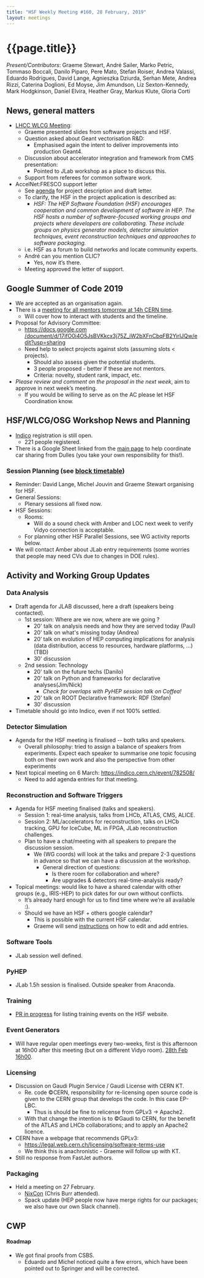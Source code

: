 ```yaml
---
title: "HSF Weekly Meeting #160, 28 February, 2019"
layout: meetings
---
```


# {{page.title}}

_Present/Contributors_: Graeme Stewart, André Sailer, Marko Petric, Tommaso
Boccali, Danilo Piparo, Pere Mato, Stefan Roiser, Andrea Valassi, Eduardo
Rodrigues, David Lange, Agnieszka Dziurda, Serhan Mete, Andrea Rizzi, Caterina
Doglioni, Ed Moyse, Jim Amundson, Liz Sexton-Kennedy, Mark Hodgkinson, Daniel
Elvira, Heather Gray, Markus Klute, Gloria Corti

## News, general matters

- [<span class="underline">LHCC WLCG Meeting</span>](https://indico.cern.ch/event/754731/):
  - Graeme presented slides from software projects and HSF.
  - Question asked about Geant vectorisation R&D:
    - Emphasised again the intent to deliver improvements into production
      Geant4.
  - Discussion about accelerator integration and framework from CMS
    presentation:
    - Pointed to JLab workshop as a place to discuss this.
  - Support from referees for common software work.
- AccelNet:FRESCO support letter
  - See
    [<span class="underline">agenda</span>](https://indico.cern.ch/event/785568/)
    for project description and draft letter.
  - To clarify, the HSF in the project application is described as:
    - _HSF: The HEP Software Foundation (HSF) encourages cooperation and common
      development of software in HEP. The HSF hosts a number of software-focused
      working groups and projects where developers are collaborating. These
      include groups on physics generator models, detector simulation
      techniques, event reconstruction techniques and approaches to software
      packaging._
  - i.e. HSF as a forum to build networks and locate community experts.
  - André can you mention CLIC?
    - Yes, now it’s there.
  - Meeting approved the letter of support.

## Google Summer of Code 2019

- We are accepted as an organisation again.
- There is a
  [<span class="underline">meeting for all mentors tomorrow at 14h CERN time</span>](https://indico.cern.ch/event/802397/).
  - Will cover how to interact with students and the timeline.
- Proposal for Advisory Committee:
  - [<span class="underline">https://docs.google.com /document/d/17ifO0i4O5JsBVKkcx3j75Z_iW2bXFnCbqFB2YirlJQw/edit?usp=sharing</span>](https://docs.google.com/document/d/17ifO0i4O5JsBVKkcx3j75Z_iW2bXFnCbqFB2YirlJQw/edit?usp=sharing)
  - Need help to select projects against slots (assuming slots \< projects).
    - Should also assess given the potential students.
    - 3 people proposed - better if these are not mentors.
    - Criteria: novelty, student rank, impact, etc.
- _Please review and comment on the proposal in the next week_, aim to approve
  in next week’s meeting.
  - If you would be willing to serve as on the AC please let HSF Coordination
    know.

## HSF/WLCG/OSG Workshop News and Planning

- [<span class="underline">Indico</span>](https://indico.cern.ch/event/759388/)
  registration is still open.
  - 221 people registered.
- There is a Google Sheet linked from the
  [<span class="underline">main page</span>](https://indico.cern.ch/event/759388/)
  to help coordinate car sharing from Dulles (you take your own responsibility
  for this\!).

### Session Planning (see [<span class="underline">block timetable</span>](https://indico.cern.ch/event/759388/timetable/#all))

- Reminder: David Lange, Michel Jouvin and Graeme Stewart organising for HSF.
- General Sessions:
  - Plenary sessions all fixed now.
- HSF Sessions:
  - Rooms:
    - Will do a sound check with Amber and LOC next week to verify Vidyo
      connection is acceptable.
  - For planning other HSF Parallel Sessions, see WG activity reports below.
- We will contact Amber about JLab entry requirements (some worries that people
  may need CVs due to changes in DOE rules).

## Activity and Working Group Updates

### Data Analysis

- Draft agenda for JLAB discussed, here a draft (speakers being contacted).
  - 1st session: Where are we now, where are we going ?
    - 20' talk on analysis needs and how they are served today (Paul)
    - 20' talk on what's missing today (Andrea)
    - 20’ talk on evolution of HEP computing implications for analysis (data
      distribution, access to resources, hardware platforms, ...) (TBD)
    - 30' discussion
  - 2nd session: Technology
    - 20' talk on the future techs (Danilo)
    - 20' talk on Python and frameworks for declarative analyses(Jim/Nick)
      - _Check for overlaps with PyHEP session talk on Coffea!_
    - 20' talk on ROOT Declarative framework: RDF (Stefan)
    - 30' discussion
- Timetable should go into Indico, even if not 100% settled.

### Detector Simulation

- Agenda for the HSF meeting is finalised -- both talks and speakers.
  - Overall philosophy: tried to assign a balance of speakers from experiments.
    Expect each speaker to summarise one topic focusing both on their own work
    and also the perspective from other experiments
- Next topical meeting on 6 March:
  [<span class="underline">https://indico.cern.ch/event/782508/</span>](https://indico.cern.ch/event/782508/)
  - Need to add agenda entries for that meeting.

### Reconstruction and Software Triggers

- Agenda for HSF meeting finalised (talks and speakers).
  - Session 1: real-time analysis, talks from LHCb, ATLAS, CMS, ALICE.
  - Session 2: ML/accelerators for reconstruction, talks on LHCb tracking, GPU
    for IceCube, ML in FPGA, JLab reconstruction challenges.
  - Plan to have a chat/meeting with all speakers to prepare the discussion
    session.
    - We (WG coords) will look at the talks and prepare 2-3 questions in advance
      so that we can have a discussion at the workshop.
      - General direction of questions:
        - Is there room for collaboration and where?
        - Are upgrades & detectors real-time-analysis ready?
- Topical meetings: would like to have a shared calendar with other groups
  (e.g., IRIS-HEP) to pick dates for our own without conflicts.
  - It’s already hard enough for us to find time where we’re all available :).
  - Should we have an HSF + others google calendar?
    - This is possible with the current HSF calendar.
    - Graeme will send
      [instructions](https://hepsoftwarefoundation.org/calendar.html) on how to
      edit and add entries.

### Software Tools

- JLab session well defined.

### PyHEP

- JLab 1.5h session is finalised. Outside speaker from Anaconda.

### Training

- [PR in progress](https://github.com/HSF/hsf.github.io/pull/477) for listing
  training events on the HSF website.

### Event Generators

- Will have regular open meetings every two-weeks, first is this afternoon at
  16h00 after this meeting (but on a different Vidyo room).
  [<span class="underline">28th Feb 16h00</span>](https://indico.cern.ch/event/799316/).

### Licensing

- Discussion on Gaudi Plugin Service / Gaudi License with CERN KT.
  - Re. code ©CERN, responsibility for re-licensing open source code is given
    to the CERN group that develops the code. In this case EP-LBC.
    - Thus is should be fine to relicense from GPLv3 -\> Apache2.
  - With that change the intention is to ©Gaudi to CERN, for the benefit of the
    ATLAS and LHCb collaborations; and to apply an Apache2 licence.
- CERN have a webpage that recommends GPLv3:
  - [<span class="underline">https://legal.web.cern.ch/licensing/software-terms-use</span>](https://legal.web.cern.ch/licensing/software-terms-use)
  - We think this is anachronistic - Graeme will follow up with KT.
- Still no response from FastJet authors.

### Packaging

- Held a meeting on 27 February.
  - [<span class="underline">NixCon</span>](http://nixcon2018.org/) (Chris Burr
    attended).
  - Spack update (HEP people now have merge rights for our packages; we also
    have our own Slack channel).

## CWP

#### Roadmap

- We got final proofs from CSBS.
  - Eduardo and Michel noticed quite a few errors, which have been pointed out
    to Springer and will be corrected.
